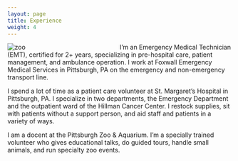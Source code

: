 ```yaml
---
layout: page
title: Experience
weight: 4
---
```


<div style="float: left; padding-right: 5%; width: 45%">
<img src="{{ site.url }}/public/images/zoo.jpg" alt="zoo"/>
</div>

I’m an Emergency Medical Technician (EMT), certified for 2+ years, specializing in pre-hospital care, patient management, and ambulance operation. I work at Foxwall Emergency Medical Services in Pittsburgh, PA on the emergency and non-emergency transport line.

I spend a lot of time as a patient care volunteer at St. Margaret’s Hospital in Pittsburgh, PA. I specialize in two departments, the Emergency Department and the outpatient ward of the Hillman Cancer Center. I restock supplies, sit with patients without a support person, and aid staff and patients in a variety of ways.

I am a docent at the Pittsburgh Zoo & Aquarium. I’m a specially trained volunteer who gives educational talks, do guided tours, handle small animals, and run specialty zoo events.
